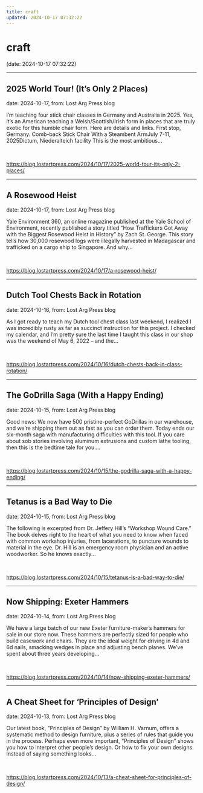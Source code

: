 ```yaml
---
title: craft
updated: 2024-10-17 07:32:22
---
```


# craft

(date: 2024-10-17 07:32:22)

---

## 2025 World Tour! (It’s Only 2 Places)

date: 2024-10-17, from: Lost Arg Press blog

I’m teaching four stick chair classes in Germany and Australia in 2025. Yes, it’s an American teaching a Welsh/Scottish/Irish form in places that are truly exotic for this humble chair form. Here are details and links. First stop, Germany. Comb-back Stick Chair With a Steambent ArmJuly 7-11, 2025Dictum, Niederalteich facility This is the most ambitious... 

<br> 

<https://blog.lostartpress.com/2024/10/17/2025-world-tour-its-only-2-places/>

---

## A Rosewood Heist

date: 2024-10-17, from: Lost Arg Press blog

Yale Environment 360, an online magazine published at the Yale School of Environment, recently published a story titled “How Traffickers Got Away with the Biggest Rosewood Heist in History” by Zach St. George. This story tells how 30,000 rosewood logs were illegally harvested in Madagascar and trafficked on a cargo ship to Singapore. And why... 

<br> 

<https://blog.lostartpress.com/2024/10/17/a-rosewood-heist/>

---

## Dutch Tool Chests Back in Rotation

date: 2024-10-16, from: Lost Arg Press blog

As I got ready to teach my Dutch tool chest class last weekend, I realized I was incredibly rusty as far as succinct instruction for this project. I checked my calendar, and I&#8217;m pretty sure the last time I taught this class in our shop was the weekend of May 6, 2022 – and the... 

<br> 

<https://blog.lostartpress.com/2024/10/16/dutch-chests-back-in-class-rotation/>

---

## The GoDrilla Saga (With a Happy Ending)

date: 2024-10-15, from: Lost Arg Press blog

Good news: We now have 500 pristine-perfect GoDrillas in our warehouse, and we’re shipping them out as fast as you can order them. Today ends our six-month saga with manufacturing difficulties with this tool. If you care about sob stories involving aluminum extrusions and custom lathe tooling, then this is the bedtime tale for you.... 

<br> 

<https://blog.lostartpress.com/2024/10/15/the-godrilla-saga-with-a-happy-ending/>

---

## Tetanus is a Bad Way to Die

date: 2024-10-15, from: Lost Arg Press blog

The following is excerpted from Dr. Jeffery Hill’s “Workshop Wound Care.” The book delves right to the heart of what you need to know when faced with common workshop injuries, from lacerations, to puncture wounds to material in the eye. Dr. Hill is an emergency room physician and an active woodworker. So he knows exactly... 

<br> 

<https://blog.lostartpress.com/2024/10/15/tetanus-is-a-bad-way-to-die/>

---

## Now Shipping: Exeter Hammers

date: 2024-10-14, from: Lost Arg Press blog

We have a large batch of our new Exeter furniture-maker’s hammers for sale in our store now. These hammers are perfectly sized for people who build casework and chairs. They are the ideal weight for driving in 4d and 6d nails, smacking wedges in place and adjusting bench planes. We’ve spent about three years developing... 

<br> 

<https://blog.lostartpress.com/2024/10/14/now-shipping-exeter-hammers/>

---

## A Cheat Sheet for ‘Principles of Design’

date: 2024-10-13, from: Lost Arg Press blog

Our latest book, “Principles of Design” by William H. Varnum, offers a systematic method to design furniture, plus a series of rules that guide you in the process. Perhaps even more important, “Principles of Design” shows you how to interpret other people’s design. Or how to fix your own designs. Instead of saying something looks... 

<br> 

<https://blog.lostartpress.com/2024/10/13/a-cheat-sheet-for-principles-of-design/>

